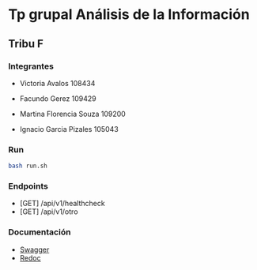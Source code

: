 # Tp grupal Análisis de la Información

## Tribu F

### Integrantes

- Victoria Avalos 108434

- Facundo Gerez 109429

- Martina Florencia Souza 109200

- Ignacio Garcia Pizales 105043

### Run

```bash
bash run.sh
```

### Endpoints

- [GET] /api/v1/healthcheck
- [GET] /api/v1/otro

### Documentación

- [Swagger](http://localhost:8000/docs)
- [Redoc](http://localhost:8000/redoc)